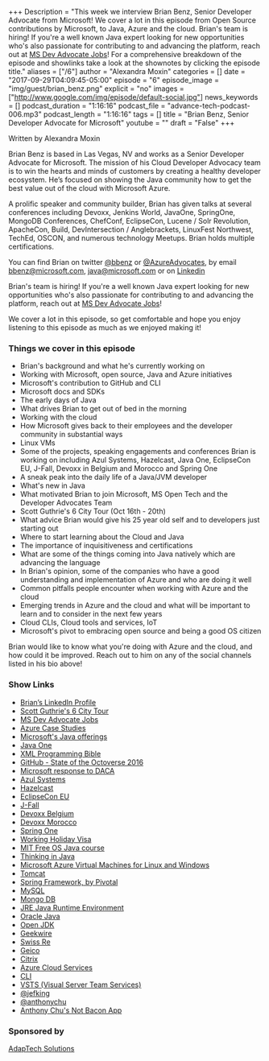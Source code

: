 +++
Description = "This week we interview Brian Benz, Senior Developer Advocate from Microsoft! We cover a lot in this episode from Open Source contributions by Microsoft, to Java, Azure and the cloud. Brian's team is hiring! If you're a well known Java expert looking for new opportunities who's also passionate for contributing to and advancing the platform, reach out at [MS Dev Advocate Jobs](https://aka.ms/devadvocatejobs)! For a comprehensive breakdown of the episode and showlinks take a look at the shownotes by clicking the episode title."
aliases = ["/6"]
author = "Alexandra Moxin"
categories = []
date = "2017-09-29T04:09:45-05:00"
episode = "6"
episode_image = "img/guest/brian_benz.png"
explicit = "no"
images = ["http://www.google.com/img/episode/default-social.jpg"]
news_keywords = []
podcast_duration = "1:16:16"
podcast_file = "advance-tech-podcast-006.mp3"
podcast_length = "1:16:16"
tags = []
title = "Brian Benz, Senior Developer Advocate for Microsoft"
youtube = ""
draft = "False"
+++

Written by Alexandra Moxin

Brian Benz is based in Las Vegas, NV and works as a Senior Developer Advocate for Microsoft. The mission of his Cloud Developer Advocacy team is to win the hearts and minds of customers by creating a healthy developer ecosystem. He’s focused on showing the Java community how to get the best value out of the cloud with Microsoft Azure.

A prolific speaker and community builder, Brian has given talks at several conferences including Devoxx, Jenkins World, JavaOne, SpringOne, MongoDB Conferences, ChefConf, EclipseCon, Lucene / Solr Revolution, ApacheCon, Build, DevIntersection / Anglebrackets, LinuxFest Northwest, TechEd, OSCON, and numerous technology Meetups. Brian holds multiple certifications.

You can find Brian on twitter [@bbenz](https://twitter.com/bbenz) or [@AzureAdvocates](https://twitter.com/AzureAdvocates), by email bbenz@microsoft.com, java@microsoft.com or on [Linkedin](https://www.linkedin.com/in/brianbenz/)

 Brian's team is hiring! If you're a well known Java expert looking for new opportunities who's also passionate for contributing to and advancing the platform, reach out at [MS Dev Advocate Jobs](https://aka.ms/devadvocatejobs)!

We cover a lot in this episode, so get comfortable and hope you enjoy listening to this episode as much as we enjoyed making it!


### Things we cover in this episode

* Brian's background and what he's currently working on
* Working with Microsoft, open source, Java and Azure initiatives
* Microsoft's contribution to GitHub and CLI
* Microsoft docs and SDKs
* The early days of Java
* What drives Brian to get out of bed in the morning
* Working with the cloud
* How Microsoft gives back to their employees and the developer community in substantial ways
* Linux VMs
* Some of the projects, speaking engagements and conferences Brian is working on including Azul Systems, Hazelcast, Java One, EclipseCon EU, J-Fall, Devoxx in Belgium and Morocco and Spring One
* A sneak peak into the daily life of a Java/JVM developer
* What's new in Java
* What motivated Brian to join Microsoft, MS Open Tech and the Developer Advocates Team
* Scott Guthrie's 6 City Tour (Oct 16th - 20th)
* What advice Brian would give his 25 year old self and to developers just starting out
* Where to start learning about the Cloud and Java
* The importance of inquisitiveness and certifications
* What are some of the things coming into Java natively which are advancing the language
* In Brian's opinion, some of the companies who have a good understanding and implementation of Azure and who are doing it well
* Common pitfalls people encounter when working with Azure and the cloud
* Emerging trends in Azure and the cloud and what will be important to learn and to consider in the next few years
* Cloud CLIs, Cloud tools and services, IoT
* Microsoft's pivot to embracing open source and being a good OS citizen

 Brian would like to know what you're doing with Azure and the cloud, and how could it be improved. Reach out to him on any of the social channels listed in his bio above!


### Show Links

* [Brian’s LinkedIn Profile](https://www.linkedin.com/in/brianbenz/)
* [Scott Guthrie's 6 City Tour](http://aka.ms/rst)
* [MS Dev Advocate Jobs](https://aka.ms/devadvocatejobs)
* [Azure Case Studies](https://azure.microsoft.com/en-ca/case-studies/)
* [Microsoft's Java offerings](http://azure.com/java)
* [Java One](https://www.oracle.com/javaone/index.html)
* [XML Programming Bible](http://ca.wiley.com/WileyCDA/WileyTitle/productCd-0764538292.html)
* [GitHub - State of the Octoverse 2016](https://github.com/blog/2257-the-state-of-the-octoverse)
* [Microsoft response to DACA](https://www.cnbc.com/2017/09/05/microsoft-response-to-daca-will-defend-dreamers-in-court.html)
* [Azul Systems](https://www.azul.com/)
* [Hazelcast](https://hazelcast.com/)
* [EclipseCon EU](https://www.eclipsecon.org/europe2017/)
* [J-Fall](http://jfall.nl/)
* [Devoxx Belgium](https://devoxx.be/)
* [Devoxx Morocco](https://www.devoxx.ma/)
* [Spring One](https://springoneplatform.io/)
* [Working Holiday Visa](http://www.cic.gc.ca/english/work/iec/eligibility.asp)
* [MIT Free OS Java course](https://ocw.mit.edu/courses/electrical-engineering-and-computer-science/6-092-introduction-to-programming-in-java-january-iap-2010/)
* [Thinking in Java](https://sophia.javeriana.edu.co/~cbustaca/docencia/POO-2016-01/documentos/Thinking_in_Java_4th_edition.pdf)
* [Microsoft Azure Virtual Machines for Linux and Windows](https://azure.microsoft.com/en-ca/services/virtual-machines/?&WT.srch=1&wt.mc_id=AID631143_SEM_GoBVijHk)
* [Tomcat](http://tomcat.apache.org/)
* [Spring Framework, by Pivotal](https://spring.io/docs)
* [MySQL](https://www.mysql.com/)
* [Mongo DB](https://www.mongodb.com/)
* [JRE Java Runtime Environment](http://www.oracle.com/technetwork/java/javase/downloads/jre8-downloads-2133155.html)
* [Oracle Java](https://www.oracle.com/java/index.html)
* [Open JDK](http://openjdk.java.net/)
* [Geekwire](https://www.geekwire.com/)
* [Swiss Re](http://www.swissre.com/)
* [Geico](https://www.geico.com/)
* [Citrix](https://www.citrix.com/)
* [Azure Cloud Services](https://azure.microsoft.com/en-ca/services/cloud-services/)
* [CLI](https://en.wikipedia.org/wiki/Command-line_interface)
* [VSTS (Visual Server Team Services)](https://www.visualstudio.com/team-services/)
* [@jefking](https://twitter.com/jefking_?lang=en)
* [@anthonychu](https://twitter.com/nthonychu?lang=en)
* [Anthony Chu's Not Bacon App](https://docs.microsoft.com/en-gb/sandbox/demos/notbacon)


### Sponsored by

[AdapTech Solutions](https://adaptechsolutions.net/)

